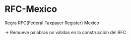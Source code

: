 # RFC-Mexico

Regra RFC(Federal Taxpayer Register) Mexico

-> Remueve palabras no válidas en la construcción del RFC
